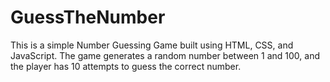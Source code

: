 # GuessTheNumber
This is a simple Number Guessing Game built using HTML, CSS, and JavaScript. The game generates a random number between 1 and 100, and the player has 10 attempts to guess the correct number.
